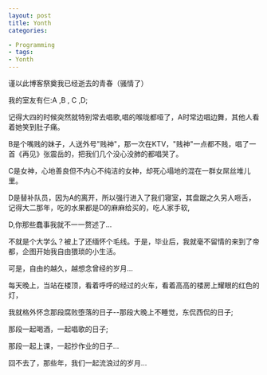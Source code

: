 ```yaml
---
layout: post 
title: Yonth 
categories:

- Programming 
- tags:
- Yonth
---
```


谨以此博客祭奠我已经逝去的青春（骚情了）

我的室友有仨:A ,B , C ,D;

记得大四的时候突然就特别常去唱歌,唱的喉咙都哑了，A时常边唱边舞，其他人看着她笑到肚子痛。

B是个嘴贱的妹子，人送外号"贱神"，那一次在KTV，"贱神"一点都不贱，唱了一首《再见》张震岳的，把我们几个没心没肺的都唱哭了。

C是女神，心地善良但不内心不纯洁的女神，却死心塌地的混在一群女屌丝堆儿里。

D是替补队员，因为A的离开，所以强行进入了我们寝室，其盘踞之久另人咂舌，记得大二那年，吃的水果都是D的麻麻给买的，吃人家手软,

D,你那些蠢事我就不一一赘述了...


不就是个大学么？被上了还缅怀个毛线。于是，毕业后，我就毫不留情的来到了帝都，企图开始我自由猥琐的小生活。

可是，自由的越久，越想念曾经的岁月...

每天晚上，当站在楼顶，看着呼呼的经过的火车，看着高高的楼房上耀眼的红色的灯，

我就格外怀念那段腐败堕落的日子--那段大晚上不睡觉，东侃西侃的日子;

那段一起喝酒，一起唱歌的日子;

那段一起上课，一起抄作业的日子...

回不去了，那些年，我们一起流浪过的岁月...









